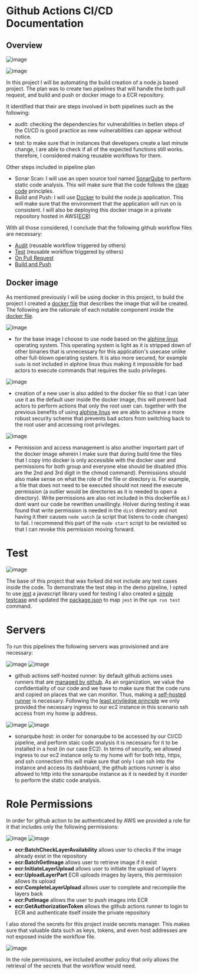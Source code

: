 # Github Actions CI/CD Documentation

## Overview

![image](https://github.com/user-attachments/assets/f7e0d036-8eb6-403a-b275-405a8f674cda)

![image](https://github.com/user-attachments/assets/256d597e-bc3c-4b3b-8faf-5007fe29b38e)

In this project I will be automating the build creation of a node.js based project. The plan was to create two pipelines that will handle the both pull request, and build and push or docker image to a ECR repository. 

It identified that their are steps involved in both pipelines such as the following: 
- audit: checking the dependencies for vulnerabilities in betIen steps of the CI/CD is good practice as new vulnerabilities can appear without notice.
- test: to make sure that in instances that developers create a last minute change, I are able to check if all of the expected functions still works.
therefore, I considered making reusable workflows for them.

Other steps included in pipeline plan
- Sonar Scan: I will use an open source tool named [SonarQube](https://www.sonarsource.com/products/sonarqube/) to perform static code analysis. This will make sure that the code follows the [clean code](https://docs.sonarsource.com/sonarqube-server/latest/core-concepts/clean-code/definition/) principles.
- Build and Push: I will use [Docker](https://www.docker.com/) to build the node.js application. This will make sure that the environment that the application will run on is consistent. I will also be deploying this docker image in a private repository hosted in AWS([ECR](https://aws.amazon.com/ecr/))

With all those considered, I conclude that the following github workflow files are necessary:
- [Audit](.github/workflows/audit-dependency.yaml) (reusable workflow triggered by others)
- [Test](.github/workflows/run-test-cases.yaml) (reusable workflow triggered by others)
- [On Pull Request](.github/workflows/pull-request-check.yml)
- [Build and Push](.github/workflows/run-test-cases.yaml)

## Docker image

As mentioned previously I will be using docker in this project, to build the project I created a [docker file](Dockerfile) that describes the image that will be created. The following are the rationale of each notable component inside the [docker file](Dockerfile).

![image](https://github.com/user-attachments/assets/cf761607-f759-416a-9e8f-7fd62df026a0)
- for the base image I choose to use node based on the [alphine linux](https://alpinelinux.org/) operating system. This operating system is light as it is stripped down of other binaries that is unnecessary for this application's usecase unlike other full-blown operating system. It is also more secured, for example `sudo` is not included in alphine linux thus making it impossible for bad actors to execute commands that requires the sudo privileges.

![image](https://github.com/user-attachments/assets/bc698b32-4c41-4f61-822c-dc383d5423c4)
- creation of a new user is also added to the docker file so that I can later use it as the default user inside the docker image, this will prevent bad actors to perform actions that only the root user can. together with the previous benefits of using [alphine linux](https://alpinelinux.org/) we are able to achieve a more robust security scheme that prevents bad actors from switching back to the root user and accessing root privileges.

![image](https://github.com/user-attachments/assets/0c117b83-86f1-4f37-be3f-cce9de175fe6)
- Permission and access management is also another important part of the docker image wherein I make sure that during build time the files that I copy into docker is only accessible with the docker user and permissions for both group and everyone else should be disabled (this are the 2nd and 3rd digit in the chmod command). Permissions should also make sense on what the role of the file or directory is. For example, a file that does not need to be executed should not need the execute permission (a outlier would be directories as it is needed to open a directory). Write permissions are also not included in this dockerfile as I dont want our code be rewritten unwillingly. HoIver during testing it was found that write permission is needed in the `dist` directory and not having it their causes `node watch` (a script that listens to code changes) to fail. I recommend this part of the `node start` script to be revisited so that I can revoke this permission moving forward.


# Test

![image](https://github.com/user-attachments/assets/88398623-6f33-457d-8d73-907be5857d74)

The base of this project that was forked did not include any test cases inside the code. To demonstrate the test step in the demo pipeline, I opted to use [jest](https://jestjs.io/) a javascript library used for testing I also created a [simple testcase](test/sum.test.js) and updated the [package.json](package.json) to map `jest` in the `npm run test` command.

# Servers

To run this pipelines the following servers was provisioned and are necessary:

![image](https://github.com/user-attachments/assets/2c46cb74-57c4-47bb-b245-90581d5beefa)
![image](https://github.com/user-attachments/assets/c20b42da-1435-4f0e-a42a-e93fdf8c6f69)

- github actions self-hosted runner: by default github actions uses runners that are [managed by github](https://docs.github.com/en/actions/using-github-hosted-runners/using-github-hosted-runners/about-github-hosted-runners). As an organization, we value the confidentiality of our code and we have to make sure that the code runs and copied on places that we can monitor. Thus, making a [self-hosted runner](https://docs.github.com/en/actions/hosting-your-own-runners/managing-self-hosted-runners/about-self-hosted-runners) is necessary. Following the [least priviledge principle](https://www.cyberark.com/what-is/least-privilege/#:~:text=The%20principle%20of%20least%20privilege,perform%20his%2Fher%20job%20functions.) we only provided the necessary ingress to our ec2 instance in this scenario ssh access from my home ip address.

![image](https://github.com/user-attachments/assets/86c93b90-e9dd-424c-a0f0-de1d2cb400c2)
![image](https://github.com/user-attachments/assets/7aa0c525-934d-4ca6-abea-2fd69863d5a4)

- sonarqube host: in order for sonarqube to be accessed by our CI/CD pipeline, and perform staic code analysis it is necessaru for it to be installed in a host (in our case EC2). In terms of security, we allowed ingress to our ec2 instance only to my home wifi for both http, https, and ssh connection this will make sure that only I can ssh into the instance and access its dashboard, the github actions runner is also allowed to http into the sonarqube instance as it is needed by it inorder to perform the static code analysis.

# Role Permissions

In order for github action to be authenticated by AWS we provided a role for it that includes only the following permissions:

![image](https://github.com/user-attachments/assets/dfe723b8-ea3d-4af0-a655-7d7e6feebef1)
![image](https://github.com/user-attachments/assets/4eb49228-befc-4794-8fea-616513aa1271)

- **ecr:BatchCheckLayerAvailability** allows user to checks if the image already exist in the repository
- **ecr:BatchGetImage** allows user to retrieve image if it exist
- **ecr:InitiateLayerUpload** allows user to initiate the upload of layers
- **ecr:UploadLayerPart** ECR uploads images by layers, this permission allows its upload
- **ecr:CompleteLayerUpload**  allows user to complete and recompile the layers back
- **ecr:PutImage** allows the user to push images into ECR
- **ecr:GetAuthorizationToken** allows the github actions runner to login to ECR and authenticate itself inside the private repository

I also stored the secrets for this project inside secrets manager. This makes sure that valuable data such as keys, tokens, and even host addresses are not exposed inside the workflow file.

![image](https://github.com/user-attachments/assets/abc75d2d-35b2-4979-9ce2-0477a90f7e76)

In the role permissions, we included another policy that only allows the retrieval of the secrets that the workflow would need.
